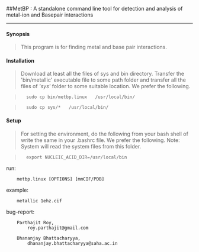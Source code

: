 ##MetBP : A standalone command line tool for detection and analysis of metal-ion and Basepair interactions
___________

#### Synopsis
>This program is for finding metal and base pair interactions.

#### Installation
>Download at least all the files of sys and bin directory.
	Transfer the 'bin/metallic' executable file to some path folder
	and transfer all the files of *'sys'* folder to some suitable location.
	We prefer the following.

>		sudo cp bin/metbp.linux   /usr/local/bin/
	
>		sudo cp sys/*   /usr/local/bin/


#### Setup
>For setting the environment, do the following from your bash shell
	of write the same in your .bashrc file. We prefer the following.
	Note: System will read the system files from this folder.

>		export NUCLEIC_ACID_DIR=/usr/local/bin


run:

		metbp.linux [OPTIONS] [mmCIF/PDB]

example:

		metallic 1ehz.cif

bug-report:

		Parthajit Roy, 
			roy.parthajit@gmail.com

		Dhananjay Bhattacharyya,
			dhananjay.bhattacharyya@saha.ac.in 
